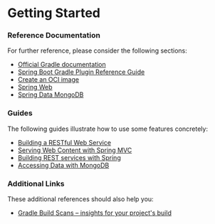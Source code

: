 # Getting Started

### Reference Documentation
For further reference, please consider the following sections:

* [Official Gradle documentation](https://docs.gradle.org)
* [Spring Boot Gradle Plugin Reference Guide](https://docs.spring.io/spring-boot/3.3.10/gradle-plugin)
* [Create an OCI image](https://docs.spring.io/spring-boot/3.3.10/gradle-plugin/packaging-oci-image.html)
* [Spring Web](https://docs.spring.io/spring-boot/3.3.10/reference/web/servlet.html)
* [Spring Data MongoDB](https://docs.spring.io/spring-boot/3.3.10/reference/data/nosql.html#data.nosql.mongodb)

### Guides
The following guides illustrate how to use some features concretely:

* [Building a RESTful Web Service](https://spring.io/guides/gs/rest-service/)
* [Serving Web Content with Spring MVC](https://spring.io/guides/gs/serving-web-content/)
* [Building REST services with Spring](https://spring.io/guides/tutorials/rest/)
* [Accessing Data with MongoDB](https://spring.io/guides/gs/accessing-data-mongodb/)

### Additional Links
These additional references should also help you:

* [Gradle Build Scans – insights for your project's build](https://scans.gradle.com#gradle)

